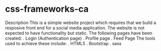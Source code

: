 # css-frameworks-ca
Description
This is a siimple website project which requires that we build a resposive front end for a social media application.
The website is not expected to have functionality but static. The following pages have been created:
. Login (Authentication page)
. Profile page
. Feed Page
The tools used to achieve these include:
. HTML5
. Bootstrap
. sass
